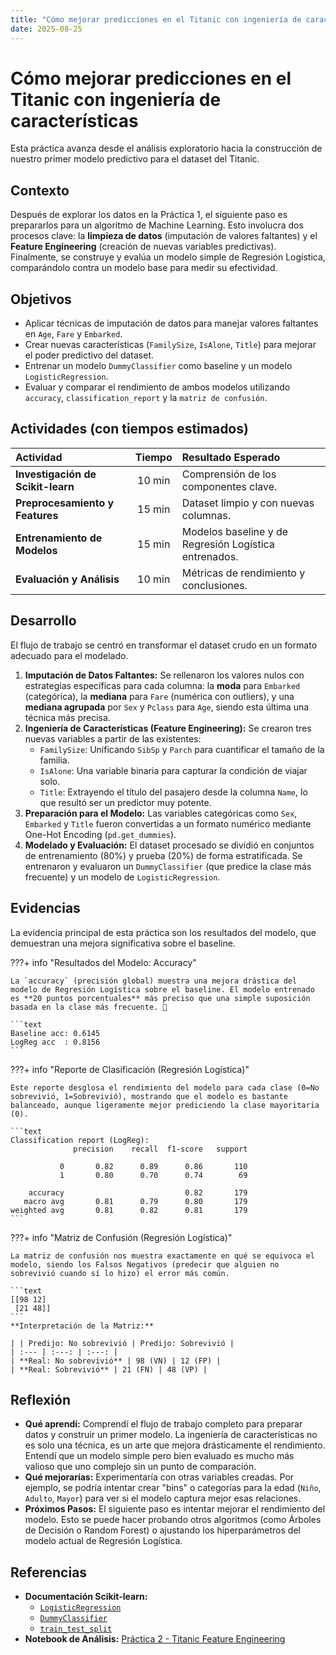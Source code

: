 ```yaml
---
title: "Cómo mejorar predicciones en el Titanic con ingeniería de características"
date: 2025-08-25
---
```


# Cómo mejorar predicciones en el Titanic con ingeniería de características

Esta práctica avanza desde el análisis exploratorio hacia la construcción de nuestro primer modelo predictivo para el dataset del Titanic.

## Contexto
Después de explorar los datos en la Práctica 1, el siguiente paso es prepararlos para un algoritmo de Machine Learning. Esto involucra dos procesos clave: la **limpieza de datos** (imputación de valores faltantes) y el **Feature Engineering** (creación de nuevas variables predictivas). Finalmente, se construye y evalúa un modelo simple de Regresión Logística, comparándolo contra un modelo base para medir su efectividad.

## Objetivos
- Aplicar técnicas de imputación de datos para manejar valores faltantes en `Age`, `Fare` y `Embarked`.
- Crear nuevas características (`FamilySize`, `IsAlone`, `Title`) para mejorar el poder predictivo del dataset.
- Entrenar un modelo `DummyClassifier` como baseline y un modelo `LogisticRegression`.
- Evaluar y comparar el rendimiento de ambos modelos utilizando `accuracy`, `classification_report` y la `matriz de confusión`.

## Actividades (con tiempos estimados)

| Actividad | Tiempo | Resultado Esperado |
| :--- | :---: | :--- |
| **Investigación de Scikit-learn** | 10 min | Comprensión de los componentes clave. |
| **Preprocesamiento y Features** | 15 min | Dataset limpio y con nuevas columnas. |
| **Entrenamiento de Modelos** | 15 min | Modelos baseline y de Regresión Logística entrenados. |
| **Evaluación y Análisis** | 10 min | Métricas de rendimiento y conclusiones. |

## Desarrollo
El flujo de trabajo se centró en transformar el dataset crudo en un formato adecuado para el modelado.

1.  **Imputación de Datos Faltantes:** Se rellenaron los valores nulos con estrategias específicas para cada columna: la **moda** para `Embarked` (categórica), la **mediana** para `Fare` (numérica con outliers), y una **mediana agrupada** por `Sex` y `Pclass` para `Age`, siendo esta última una técnica más precisa.
2.  **Ingeniería de Características (Feature Engineering):** Se crearon tres nuevas variables a partir de las existentes:
    * `FamilySize`: Unificando `SibSp` y `Parch` para cuantificar el tamaño de la familia.
    * `IsAlone`: Una variable binaria para capturar la condición de viajar solo.
    * `Title`: Extrayendo el título del pasajero desde la columna `Name`, lo que resultó ser un predictor muy potente.
3.  **Preparación para el Modelo:** Las variables categóricas como `Sex`, `Embarked` y `Title` fueron convertidas a un formato numérico mediante One-Hot Encoding (`pd.get_dummies`).
4.  **Modelado y Evaluación:** El dataset procesado se dividió en conjuntos de entrenamiento (80%) y prueba (20%) de forma estratificada. Se entrenaron y evaluaron un `DummyClassifier` (que predice la clase más frecuente) y un modelo de `LogisticRegression`.

## Evidencias
La evidencia principal de esta práctica son los resultados del modelo, que demuestran una mejora significativa sobre el baseline.

???+ info "Resultados del Modelo: Accuracy"

    La `accuracy` (precisión global) muestra una mejora drástica del modelo de Regresión Logística sobre el baseline. El modelo entrenado es **20 puntos porcentuales** más preciso que una simple suposición basada en la clase más frecuente. 🚀

    ```text
    Baseline acc: 0.6145
    LogReg acc  : 0.8156
    ```

???+ info "Reporte de Clasificación (Regresión Logística)"

    Este reporte desglosa el rendimiento del modelo para cada clase (0=No sobrevivió, 1=Sobrevivió), mostrando que el modelo es bastante balanceado, aunque ligeramente mejor prediciendo la clase mayoritaria (0).

    ```text
    Classification report (LogReg):
                  precision    recall  f1-score   support

               0       0.82      0.89      0.86       110
               1       0.80      0.70      0.74        69

        accuracy                           0.82       179
       macro avg       0.81      0.79      0.80       179
    weighted avg       0.81      0.82      0.81       179
    ```

???+ info "Matriz de Confusión (Regresión Logística)"

    La matriz de confusión nos muestra exactamente en qué se equivoca el modelo, siendo los Falsos Negativos (predecir que alguien no sobrevivió cuando sí lo hizo) el error más común.

    ```text
    [[98 12]
     [21 48]]
    ```
    **Interpretación de la Matriz:**

    | | Predijo: No sobrevivió | Predijo: Sobrevivió |
    | :--- | :---: | :---: |
    | **Real: No sobrevivió** | 98 (VN) | 12 (FP) |
    | **Real: Sobrevivió** | 21 (FN) | 48 (VP) |

## Reflexión
- **Qué aprendí:** Comprendí el flujo de trabajo completo para preparar datos y construir un primer modelo. La ingeniería de características no es solo una técnica, es un arte que mejora drásticamente el rendimiento. Entendí que un modelo simple pero bien evaluado es mucho más valioso que uno complejo sin un punto de comparación.
- **Qué mejorarías:** Experimentaría con otras variables creadas. Por ejemplo, se podría intentar crear "bins" o categorías para la edad (`Niño`, `Adulto`, `Mayor`) para ver si el modelo captura mejor esas relaciones.
- **Próximos Pasos:** El siguiente paso es intentar mejorar el rendimiento del modelo. Esto se puede hacer probando otros algoritmos (como Árboles de Decisión o Random Forest) o ajustando los hiperparámetros del modelo actual de Regresión Logística.

## Referencias
- **Documentación Scikit-learn:**
    - [`LogisticRegression`](https://scikit-learn.org/stable/modules/generated/sklearn.linear_model.LogisticRegression.html)
    - [`DummyClassifier`](https://scikit-learn.org/stable/modules/generated/sklearn.dummy.DummyClassifier.html)
    - [`train_test_split`](https://scikit-learn.org/stable/modules/generated/sklearn.model_selection.train_test_split.html)
- **Notebook de Análisis:** [Práctica 2 - Titanic Feature Engineering](https://colab.research.google.com/drive/1e--1F7BANFxsP4bUh_OyEjL2Zd2qSOBB?usp=sharing)
